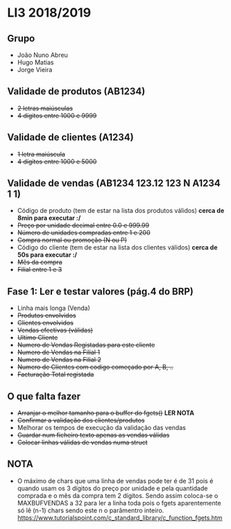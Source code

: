 # LI3 2018/2019

## Grupo

* João Nuno Abreu
* Hugo Matias
* Jorge Vieira

## Validade de produtos (AB1234)

* ~~2 letras maiúsculas~~
* ~~4 dígitos entre 1000 e 9999~~

## Validade de clientes (A1234)

* ~~1 letra maiúscula~~
* ~~4 dígitos entre 1000 e 5000~~

## Validade de vendas (AB1234 123.12 123 N A1234 1 1)

* Código de produto (tem de estar na lista dos produtos válidos) **cerca de 8min para executar :/**
* ~~Preço por unidade decimal entre 0.0 e 999.99~~
* ~~Número de unidades compradas entre 1 e 200~~
* ~~Compra normal ou promoção (N ou P)~~
* Código do cliente (tem de estar na lista dos clientes válidos) **cerca de 50s para executar :/**
* ~~Mês da compra~~
* ~~Filial entre 1 e 3~~

## Fase 1: Ler e testar valores (pág.4 do BRP)

* Linha mais longa (Venda)
* ~~Produtos envolvidos~~
* ~~Clientes envolvidos~~
* ~~Vendas efectivas (válidas)~~
* ~~Ultimo Cliente~~
* ~~Numero de Vendas Registadas para este cliente~~
* ~~Numero de Vendas na Filial 1~~
* ~~Numero de Vendas na Filial 2~~
* ~~Numero de Clientes com codigo começado por A, B, ..~~
* ~~Facturação Total registada~~

## O que falta fazer

* ~~Arranjar o melhor tamanho para o buffer do fgets()~~ **LER NOTA**
* ~~Confirmar a validação dos clientes/produtos~~
* Melhorar os tempos de execução da validação das vendas
* ~~Guardar num ficheiro texto apenas as vendas válidas~~
* ~~Colocar linhas válidas de vendas numa struct~~

## NOTA

* O máximo de chars que uma linha de vendas pode ter é de 31 pois é quando usam os 3 dígitos do preço por unidade e pela quantidade comprada e o mês da compra tem 2 dígitos. Sendo assim coloca-se o MAXBUFVENDAS a 32 para ler a linha toda pois o fgets aparentemente só lê (n-1) chars sendo este n o parâmentro inteiro.
<https://www.tutorialspoint.com/c_standard_library/c_function_fgets.htm>